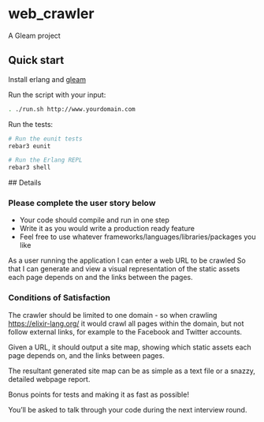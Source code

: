 # web_crawler

A Gleam project

## Quick start

Install erlang and [gleam](https://gleam.run/getting-started/)

Run the script with your input:

```sh
. ./run.sh http://www.yourdomain.com
```

Run the tests:

```sh
# Run the eunit tests
rebar3 eunit
```

```sh
# Run the Erlang REPL
rebar3 shell
```

## Details

### Please complete the user story below
- Your code should compile and run in one step
- Write it as you would write a production ready feature
- Feel free to use whatever frameworks/languages/libraries/packages you like

As a user running the application
I can enter a web URL to be crawled
So that I can generate and view a visual representation of the static assets each page depends on and the links between the pages.

### Conditions of Satisfaction
The crawler should be limited to one domain - so when crawling https://elixir-lang.org/ it would crawl all pages within the domain, but not follow external links, for example to the Facebook and Twitter accounts.

Given a URL, it should output a site map, showing which static assets each page depends on, and the links between pages.

The resultant generated site map can be as simple as a text file or a snazzy, detailed webpage report.

Bonus points for tests and making it as fast as possible!

You’ll be asked to talk through your code during the next interview round.

